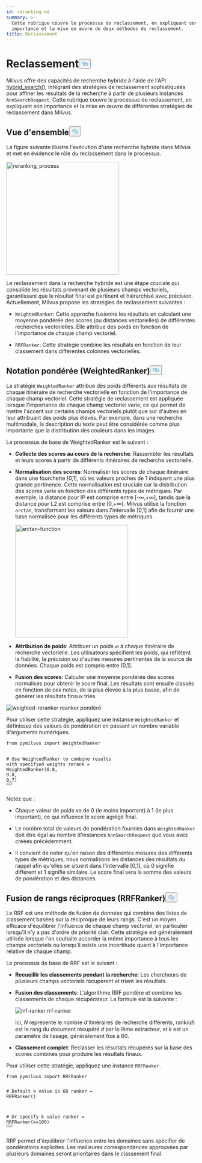 ```yaml
---
id: reranking.md
summary: >-
  Cette rubrique couvre le processus de reclassement, en expliquant son
  importance et la mise en œuvre de deux méthodes de reclassement.
title: Reclassement
---
```

<h1 id="Reranking" class="common-anchor-header">Reclassement<button data-href="#Reranking" class="anchor-icon" translate="no">
      <svg translate="no"
        aria-hidden="true"
        focusable="false"
        height="20"
        version="1.1"
        viewBox="0 0 16 16"
        width="16"
      >
        <path
          fill="#0092E4"
          fill-rule="evenodd"
          d="M4 9h1v1H4c-1.5 0-3-1.69-3-3.5S2.55 3 4 3h4c1.45 0 3 1.69 3 3.5 0 1.41-.91 2.72-2 3.25V8.59c.58-.45 1-1.27 1-2.09C10 5.22 8.98 4 8 4H4c-.98 0-2 1.22-2 2.5S3 9 4 9zm9-3h-1v1h1c1 0 2 1.22 2 2.5S13.98 12 13 12H9c-.98 0-2-1.22-2-2.5 0-.83.42-1.64 1-2.09V6.25c-1.09.53-2 1.84-2 3.25C6 11.31 7.55 13 9 13h4c1.45 0 3-1.69 3-3.5S14.5 6 13 6z"
        ></path>
      </svg>
    </button></h1><p>Milvus offre des capacités de recherche hybride à l'aide de l'API <a href="https://milvus.io/api-reference/pymilvus/v2.4.x/ORM/Collection/hybrid_search.md">hybrid_search()</a>, intégrant des stratégies de reclassement sophistiquées pour affiner les résultats de la recherche à partir de plusieurs instances <code translate="no">AnnSearchRequest</code>. Cette rubrique couvre le processus de reclassement, en expliquant son importance et la mise en œuvre de différentes stratégies de reclassement dans Milvus.</p>
<h2 id="Overview" class="common-anchor-header">Vue d'ensemble<button data-href="#Overview" class="anchor-icon" translate="no">
      <svg translate="no"
        aria-hidden="true"
        focusable="false"
        height="20"
        version="1.1"
        viewBox="0 0 16 16"
        width="16"
      >
        <path
          fill="#0092E4"
          fill-rule="evenodd"
          d="M4 9h1v1H4c-1.5 0-3-1.69-3-3.5S2.55 3 4 3h4c1.45 0 3 1.69 3 3.5 0 1.41-.91 2.72-2 3.25V8.59c.58-.45 1-1.27 1-2.09C10 5.22 8.98 4 8 4H4c-.98 0-2 1.22-2 2.5S3 9 4 9zm9-3h-1v1h1c1 0 2 1.22 2 2.5S13.98 12 13 12H9c-.98 0-2-1.22-2-2.5 0-.83.42-1.64 1-2.09V6.25c-1.09.53-2 1.84-2 3.25C6 11.31 7.55 13 9 13h4c1.45 0 3-1.69 3-3.5S14.5 6 13 6z"
        ></path>
      </svg>
    </button></h2><p>La figure suivante illustre l'exécution d'une recherche hybride dans Milvus et met en évidence le rôle du reclassement dans le processus.</p>
<p><img translate="no" src="/docs/v2.4.x/assets/multi-vector-rerank.png" alt="reranking_process" width="300"/></p>
<p>Le reclassement dans la recherche hybride est une étape cruciale qui consolide les résultats provenant de plusieurs champs vectoriels, garantissant que le résultat final est pertinent et hiérarchisé avec précision. Actuellement, Milvus propose les stratégies de reclassement suivantes :</p>
<ul>
<li><p><code translate="no">WeightedRanker</code>: Cette approche fusionne les résultats en calculant une moyenne pondérée des scores (ou distances vectorielles) de différentes recherches vectorielles. Elle attribue des poids en fonction de l'importance de chaque champ vectoriel.</p></li>
<li><p><code translate="no">RRFRanker</code>: Cette stratégie combine les résultats en fonction de leur classement dans différentes colonnes vectorielles.</p></li>
</ul>
<h2 id="Weighted-Scoring-WeightedRanker" class="common-anchor-header">Notation pondérée (WeightedRanker)<button data-href="#Weighted-Scoring-WeightedRanker" class="anchor-icon" translate="no">
      <svg translate="no"
        aria-hidden="true"
        focusable="false"
        height="20"
        version="1.1"
        viewBox="0 0 16 16"
        width="16"
      >
        <path
          fill="#0092E4"
          fill-rule="evenodd"
          d="M4 9h1v1H4c-1.5 0-3-1.69-3-3.5S2.55 3 4 3h4c1.45 0 3 1.69 3 3.5 0 1.41-.91 2.72-2 3.25V8.59c.58-.45 1-1.27 1-2.09C10 5.22 8.98 4 8 4H4c-.98 0-2 1.22-2 2.5S3 9 4 9zm9-3h-1v1h1c1 0 2 1.22 2 2.5S13.98 12 13 12H9c-.98 0-2-1.22-2-2.5 0-.83.42-1.64 1-2.09V6.25c-1.09.53-2 1.84-2 3.25C6 11.31 7.55 13 9 13h4c1.45 0 3-1.69 3-3.5S14.5 6 13 6z"
        ></path>
      </svg>
    </button></h2><p>La stratégie <code translate="no">WeightedRanker</code> attribue des poids différents aux résultats de chaque itinéraire de recherche vectorielle en fonction de l'importance de chaque champ vectoriel. Cette stratégie de reclassement est appliquée lorsque l'importance de chaque champ vectoriel varie, ce qui permet de mettre l'accent sur certains champs vectoriels plutôt que sur d'autres en leur attribuant des poids plus élevés. Par exemple, dans une recherche multimodale, la description du texte peut être considérée comme plus importante que la distribution des couleurs dans les images.</p>
<p>Le processus de base de WeightedRanker est le suivant :</p>
<ul>
<li><p><strong>Collecte des scores au cours de la recherche</strong>: Rassembler les résultats et leurs scores à partir de différents itinéraires de recherche vectorielle.</p></li>
<li><p><strong>Normalisation des scores</strong>: Normaliser les scores de chaque itinéraire dans une fourchette [0,1], où les valeurs proches de 1 indiquent une plus grande pertinence. Cette normalisation est cruciale car la distribution des scores varie en fonction des différents types de métriques. Par exemple, la distance pour IP est comprise entre [-∞,+∞], tandis que la distance pour L2 est comprise entre [0,+∞]. Milvus utilise la fonction <code translate="no">arctan</code>, transformant les valeurs dans l'intervalle [0,1] afin de fournir une base normalisée pour les différents types de métriques.</p>
<p><img translate="no" src="/docs/v2.4.x/assets/arctan.png" alt="arctan-function" width="300"/></p></li>
<li><p><strong>Attribution de poids</strong>: Attribuer un poids <code translate="no">w𝑖</code> à chaque itinéraire de recherche vectorielle. Les utilisateurs spécifient les poids, qui reflètent la fiabilité, la précision ou d'autres mesures pertinentes de la source de données. Chaque poids est compris entre [0,1].</p></li>
<li><p><strong>Fusion des scores</strong>: Calculer une moyenne pondérée des scores normalisés pour obtenir le score final. Les résultats sont ensuite classés en fonction de ces notes, de la plus élevée à la plus basse, afin de générer les résultats finaux triés.</p></li>
</ul>
<p>
  
   <span class="img-wrapper"> <img translate="no" src="/docs/v2.4.x//assets/weighted-reranker.png" alt="weighted-reranker" class="doc-image" id="weighted-reranker" />
   </span> <span class="img-wrapper"> <span>reanker pondéré</span> </span></p>
<p>Pour utiliser cette stratégie, appliquez une instance <code translate="no">WeightedRanker</code> et définissez des valeurs de pondération en passant un nombre variable d'arguments numériques.</p>
<pre><code translate="no" class="language-python"><span class="hljs-keyword">from</span> pymilvus <span class="hljs-keyword">import</span> WeightedRanker

<span class="hljs-comment"># Use WeightedRanker to combine results with specified weights</span>
rerank = WeightedRanker(<span class="hljs-number">0.8</span>, <span class="hljs-number">0.8</span>, <span class="hljs-number">0.7</span>) 
<button class="copy-code-btn"></button></code></pre>
<p>Notez que :</p>
<ul>
<li><p>Chaque valeur de poids va de 0 (le moins important) à 1 (le plus important), ce qui influence le score agrégé final.</p></li>
<li><p>Le nombre total de valeurs de pondération fournies dans <code translate="no">WeightedRanker</code> doit être égal au nombre d'instances <code translate="no">AnnSearchRequest</code> que vous avez créées précédemment.</p></li>
<li><p>Il convient de noter qu'en raison des différentes mesures des différents types de métriques, nous normalisons les distances des résultats du rappel afin qu'elles se situent dans l'intervalle [0,1], où 0 signifie différent et 1 signifie similaire. Le score final sera la somme des valeurs de pondération et des distances.</p></li>
</ul>
<h2 id="Reciprocal-Rank-Fusion-RRFRanker" class="common-anchor-header">Fusion de rangs réciproques (RRFRanker)<button data-href="#Reciprocal-Rank-Fusion-RRFRanker" class="anchor-icon" translate="no">
      <svg translate="no"
        aria-hidden="true"
        focusable="false"
        height="20"
        version="1.1"
        viewBox="0 0 16 16"
        width="16"
      >
        <path
          fill="#0092E4"
          fill-rule="evenodd"
          d="M4 9h1v1H4c-1.5 0-3-1.69-3-3.5S2.55 3 4 3h4c1.45 0 3 1.69 3 3.5 0 1.41-.91 2.72-2 3.25V8.59c.58-.45 1-1.27 1-2.09C10 5.22 8.98 4 8 4H4c-.98 0-2 1.22-2 2.5S3 9 4 9zm9-3h-1v1h1c1 0 2 1.22 2 2.5S13.98 12 13 12H9c-.98 0-2-1.22-2-2.5 0-.83.42-1.64 1-2.09V6.25c-1.09.53-2 1.84-2 3.25C6 11.31 7.55 13 9 13h4c1.45 0 3-1.69 3-3.5S14.5 6 13 6z"
        ></path>
      </svg>
    </button></h2><p>Le RRF est une méthode de fusion de données qui combine des listes de classement basées sur la réciproque de leurs rangs. C'est un moyen efficace d'équilibrer l'influence de chaque champ vectoriel, en particulier lorsqu'il n'y a pas d'ordre de priorité clair. Cette stratégie est généralement utilisée lorsque l'on souhaite accorder la même importance à tous les champs vectoriels ou lorsqu'il existe une incertitude quant à l'importance relative de chaque champ.</p>
<p>Le processus de base de RRF est le suivant :</p>
<ul>
<li><p><strong>Recueillir les classements pendant la recherche</strong>: Les chercheurs de plusieurs champs vectoriels récupèrent et trient les résultats.</p></li>
<li><p><strong>Fusion des classements</strong>: L'algorithme RRF pondère et combine les classements de chaque récupérateur. La formule est la suivante :</p>
<p>
  
   <span class="img-wrapper"> <img translate="no" src="/docs/v2.4.x//assets/rrf-ranker.png" alt="rrf-ranker" class="doc-image" id="rrf-ranker" />
   </span> <span class="img-wrapper"> <span>rrf-ranker</span> </span></p>
<p>Ici, 𝑁 représente le nombre d'itinéraires de recherche différents, rank𝑖(𝑑) est le rang du document récupéré 𝑑 par le 𝑖ème extracteur, et 𝑘 est un paramètre de lissage, généralement fixé à 60.</p></li>
<li><p><strong>Classement complet</strong>: Reclasser les résultats récupérés sur la base des scores combinés pour produire les résultats finaux.</p></li>
</ul>
<p>Pour utiliser cette stratégie, appliquez une instance <code translate="no">RRFRanker</code>.</p>
<pre><code translate="no" class="language-python"><span class="hljs-keyword">from</span> pymilvus <span class="hljs-keyword">import</span> RRFRanker

<span class="hljs-comment"># Default k value is 60</span>
ranker = RRFRanker()

<span class="hljs-comment"># Or specify k value</span>
ranker = RRFRanker(k=<span class="hljs-number">100</span>)
<button class="copy-code-btn"></button></code></pre>
<p>RRF permet d'équilibrer l'influence entre les domaines sans spécifier de pondérations explicites. Les meilleures correspondances approuvées par plusieurs domaines seront prioritaires dans le classement final.</p>
